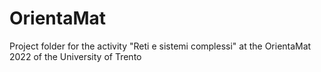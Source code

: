 # OrientaMat
Project folder for the activity "Reti e sistemi complessi" at the OrientaMat 2022 of the University of Trento

